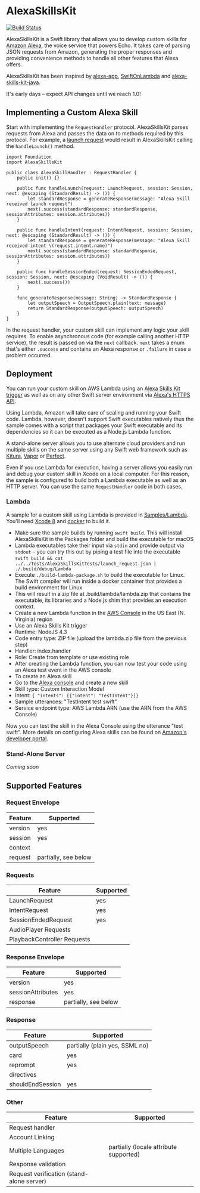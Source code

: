 # AlexaSkillsKit
[![Build Status](https://travis-ci.org/choefele/AlexaSkillsKit.svg?branch=master)](https://travis-ci.org/choefele/AlexaSkillsKit)

AlexaSkillsKit is a Swift library that allows you to develop custom skills for [Amazon Alexa](https://developer.amazon.com/alexa), the voice service that powers Echo. It takes care of parsing JSON requests from Amazon, generating the proper responses and providing convenience methods to handle all other features that Alexa offers.

AlexaSkillsKit has been inspired by [alexa-app](https://github.com/matt-kruse/alexa-app), [SwiftOnLambda](https://github.com/algal/SwiftOnLambda) and [alexa-skills-kit-java](https://github.com/amzn/alexa-skills-kit-java).

It's early days – expect API changes until we reach 1.0!

## Implementing a Custom Alexa Skill

Start with implementing the `RequestHandler` protocol. AlexaSkillsKit parses requests from Alexa and passes the data on to methods required by this protocol. For example, a [launch request](https://developer.amazon.com/public/solutions/alexa/alexa-skills-kit/docs/custom-standard-request-types-reference#launchrequest) would result in AlexaSkillsKit calling the `handleLaunch()` method.

```
import Foundation
import AlexaSkillsKit

public class AlexaSkillHandler : RequestHandler {
    public init() {}
    
    public func handleLaunch(request: LaunchRequest, session: Session, next: @escaping (StandardResult) -> ()) {
        let standardResponse = generateResponse(message: "Alexa Skill received launch request")
        next(.success(standardResponse: standardResponse, sessionAttributes: session.attributes))
    }
    
    public func handleIntent(request: IntentRequest, session: Session, next: @escaping (StandardResult) -> ()) {
        let standardResponse = generateResponse(message: "Alexa Skill received intent \(request.intent.name)")
        next(.success(standardResponse: standardResponse, sessionAttributes: session.attributes))
    }
    
    public func handleSessionEnded(request: SessionEndedRequest, session: Session, next: @escaping (VoidResult) -> ()) {
        next(.success())
    }
    
    func generateResponse(message: String) -> StandardResponse {
        let outputSpeech = OutputSpeech.plain(text: message)
        return StandardResponse(outputSpeech: outputSpeech)
    }
}
```

In the request handler, your custom skill can implement any logic your skill requires. To enable asynchronous code (for example calling another HTTP service), the result is passed on via the `next` callback. `next` takes a enum that's either `.success` and contains an Alexa response or `.failure` in case a problem occurred.

## Deployment

You can run your custom skill on AWS Lambda using an [Alexa Skills Kit trigger](https://developer.amazon.com/public/solutions/alexa/alexa-skills-kit/docs/developing-an-alexa-skill-as-a-lambda-function) as well as on any other Swift server environment via [Alexa's HTTPS API](https://developer.amazon.com/public/solutions/alexa/alexa-skills-kit/docs/developing-an-alexa-skill-as-a-web-service). 

Using Lambda, Amazon will take care of scaling and running your Swift code. Lambda, however, doesn't support Swift executables natively thus the sample comes with a script that packages your Swift executable and its dependencies so it can be executed as a Node.js Lambda function.

A stand-alone server allows you to use alternate cloud providers and run multiple skills on the same server using any Swift web framework such as [Kitura](https://github.com/IBM-Swift/Kitura), [Vapor](https://github.com/vapor/vapor) or [Perfect](https://github.com/PerfectlySoft/Perfect). 

Even if you use Lambda for execution, having a server allows you easily run and debug your custom skill in Xcode on a local computer. For this reason, the sample is configured to build both a Lambda executable as well as an HTTP server. You can use the same `RequestHandler` code in both cases.

### Lambda

A sample for a custom skill using Lambda is provided in [Samples/Lambda](https://github.com/choefele/AlexaSkillsKit/tree/master/Samples/Lambda). You'll need [Xcode 8](https://developer.apple.com/xcode/) and [docker](https://www.docker.com/products/overview) to build it.

- Make sure the sample builds by running `swift build`. This will install AlexaSkillsKit in the Packages folder and build the executable for macOS
- Lambda executables take their input via `stdin` and provide output via `stdout` – you can try this out by piping a test file into the executable `swift build && cat ../../Tests/AlexaSkillsKitTests/launch_request.json | ./.build/debug/Lambda`
- Execute `./build-lambda-package.sh` to build the executable for Linux. The Swift compiler will run inside a docker container that provides a build environment for Linux
- This will result in a zip file at .build/lambda/lambda.zip that contains the executable, its libraries and a Node.js shim that provides an execution context.
- Create a new Lambda function in the [AWS Console](https://console.aws.amazon.com/lambda/home) in the US East (N. Virginia) region
 - Use an Alexa Skills Kit trigger
 - Runtime: NodeJS 4.3
 - Code entry type: ZIP file (upload the lambda.zip file from the previous step)
 - Handler: index.handler
 - Role: Create from template or use existing role
- After creating the Lambda function, you can now test your code using an Alexa test event in the AWS console
- To create an Alexa skill
 - Go to the [Alexa console](https://developer.amazon.com/edw/home.html#/skills/list) and create a new skill
 - Skill type: Custom Interaction Model
 - Intent: `{ "intents": [{"intent": "TestIntent"}]}`
 - Sample utterances: "TestIntent test swift"
 - Service endpoint type: AWS Lambda ARN (use the ARN from the AWS Console)
 
Now you can test the skill in the Alexa Console using the utterance "test swift". More details on configuring Alexa skills can be found on [Amazon's developer portal](https://developer.amazon.com/public/solutions/alexa/alexa-skills-kit/overviews/steps-to-build-a-custom-skill).

### Stand-Alone Server
_Coming soon_

## Supported Features
### Request Envelope
| Feature | Supported |
| --- | --- |
| version | yes |
| session | yes |
| context | |
| request | partially, see below |

### Requests
| Feature | Supported |
| --- | --- |
| LaunchRequest | yes |
| IntentRequest | yes |
| SessionEndedRequest | yes |
| AudioPlayer Requests | |
| PlaybackController Requests | |

### Response Envelope
| Feature | Supported |
| --- | --- |
| version | yes |
| sessionAttributes | yes |
| response | partially, see below |

### Response
| Feature | Supported |
| --- | --- |
| outputSpeech | partially (plain yes, SSML no) |
| card | yes |
| reprompt | yes |
| directives | |
| shouldEndSession | yes |

### Other
| Feature | Supported |
| --- | --- |
| Request handler | |
| Account Linking | |
| Multiple Languages | partially (locale attribute supported) |
| Response validation | |
| Request verification (stand-alone server) | |
